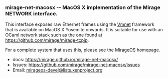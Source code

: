 ### mirage-net-macosx -- MacOS X implementation of the Mirage NETWORK interface.

This interface exposes raw Ethernet frames using the
[Vmnet](https://github.com/mirage/ocaml-vmnet) framework that
is available on MacOS X Yosemite onwards.  It is suitable for
use with an OCaml network stack such as the one found at
<https://github.com/mirage/mirage-tcpip>.

For a complete system that uses this, please see the
[MirageOS](http://mirage.io) homepage.

- docs: <https://mirage.github.io/mirage-net-macosx/>
- Issues: <https://github.com/mirage/mirage-net-macosx/issues>
- Email: <mirageos-devel@lists.xenproject.org>
